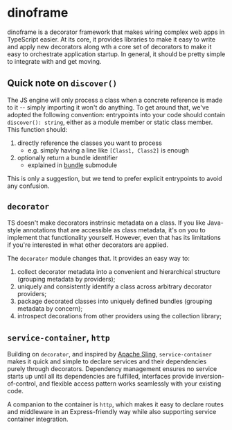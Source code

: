 # dinoframe

dinoframe is a decorator framework that makes wiring complex web apps in TypeScript easier. At its core, it provides libraries to make it easy to write and apply new decorators along wth a core set of decorators to make it easy to orchestrate application startup. In general, it should be pretty simple to integrate with and get moving.

## Quick note on `discover()`

The JS engine will only process a class when a concrete reference is made to it -- simply importing it won't do anything. To get around that, we've adopted the following convention: entrypoints into your code should contain `discover(): string`, either as a module member or static class member. This function should:

1. directly reference the classes you want to process
   - e.g. simply having a line like `[Class1, Class2]` is enough
2. optionally return a bundle identifier
   - explained in [bundle](./service-container/bundle/readme.md) submodule

This is only a suggestion, but we tend to prefer explicit entrypoints to avoid any confusion.

## `decorator`

TS doesn't make decorators instrinsic metadata on a class. If you like Java-style annotations that are accessible as class metadata, it's on you to implement that functionality yourself. However, even that has its limitations if you're interested in what other decorators are applied.

The `decorator` module changes that. It provides an easy way to:

1. collect decorator metadata into a convenient and hierarchical structure (grouping metadata by providers);
2. uniquely and consistently identify a class across arbitrary decorator providers;
3. package decorated classes into uniquely defined bundles (grouping metadata by concern);
4. introspect decorations from other providers using the collection library;

## `service-container`, `http`

Building on `decorator`, and inspired by [Apache Sling](https://sling.apache.org/), `service-container` makes it quick and simple to declare services and their
dependencies purely through decorators. Dependency management ensures no service starts up until all its dependencies are fulfilled, interfaces provide inversion-of-control, and flexible access pattern works seamlessly with your existing code.

A companion to the container is `http`, which makes it easy to declare routes and middleware in an Express-friendly way while also supporting service container integration.
